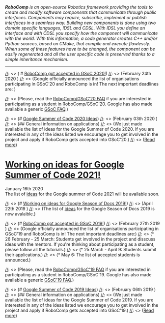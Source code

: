 _**RoboComp** is an open-source Robotics framework providing the tools to create and modify software components that communicate through public interfaces. Components may require, subscribe, implement or publish interfaces in a seamless way. Building new components is done using two domain specific languages, IDSL and CDSL. With IDSL you define an interface and with CDSL you specify how the component will communicate with the world. With this information, a code generator creates C++ and/or Python sources, based on CMake, that compile and execute flawlessly. When some of these features have to be changed, the component can be easily regenerated and all the user specific code is preserved thanks to a simple inheritance mechanism._

* * *
[//]: <> ( # [RoboComp got accepted in GSoC 2020!](/web/gsoc/2020/ideas/))
[//]: <> (<span class="post-date">February 24th 2020</span>  )
[//]: <> (Google officially announced the list of organisations participating in GSoC'20 and RoboComp is in! The next important deadlines are:  )

[//]: <> (* February 20 - March 16: Students get involved in the project and disscuss ideas with the mentors. If you're thinking about participating as a student, please follow all the tutorials.  )
[//]: <> (* March 16 - March 31: Students submit their applications.  )
[//]: <> (* March 31 - April 30: Applications are reviewed and selected.  [//]: <> )
[//]: <> (* May 4: The list of accepted students is announced.  )

[//]: <> (Please, read the [RoboComp/GSoC'20 FAQ](/web/gsoc/2020/faq2020) if you are interested in participating as a student in RoboComp/GSoC'20. Google has also made available a generic [GSoC FAQ](https://developers.google.com/open-source/gsoc/faq).)


[//]: <> (# [Google Summer of Code 2020 Ideas](/web/gsoc/2020/ideas/))
[//]: <> (<span class="post-date">February 03th 2020</span>  )
[//]: <> (## General information on applications)
[//]: <> (We just made available the list of ideas for the Google Summer of Code 2020. If you are interested in any of the ideas listed we encourage you to get involved in the project and apply if RoboComp gets accepted into GSoC'20.)
[//]: <> ([Read more](/web/gsoc/2020/ideas/))

# [Working on ideas for Google Summer of Code 2021!](/web/gsoc/2021/ideas)
<span class="post-date">January 16th 2020</span>  
The list of [ideas](/web/gsoc/2021/ideas/) for the Google summer of Code 2021 will be available soon.

[//]: <> (# [Working on ideas for Google Season of Docs 2019!](/web/gsod/2019/ideas))
[//]: <> (<span class="post-date">April 22th 2019</span>  )
[//]: <> (The list of [ideas](/web/gsod/2019/ideas/) for the Google Season of Docs 2019 is now avalaible.)

[//]: <> (# [RoboComp got accepted in GSoC 2019!](/web/blog/gsoc/faq2019))
[//]: <> (<span class="post-date">February 27th 2019</span>  )
[//]: <> (Google officially announced the list of organisations participating in GSoC'19 and RoboComp is in! The next important deadlines are:)
[//]: <> (* 26 February - 25 March: Students get involved in the project and disscuss ideas with the mentors. If you're thinking about participating as a student, please follow all the tutorials.)
[//]: <> (* 25 March - April 9: Students submit their applications.)
[//]: <> (* May 6: The list of accepted students is announced.)

[//]: <> (Please, read the [RoboComp/GSoC'19 FAQ](/web/blog/gsoc/faq2019) if you are interested in participating as a student in RoboComp/GSoC'19. Google has also made available a generic [GSoC'19 FAQ](https://developers.google.com/open-source/gsoc/faq).)



[//]: <> (# [Google Summer of Code 2019 Ideas](/web/blog/gsoc/ideas2019))
[//]: <> (<span class="post-date">February 06th 2019</span> )
[//]: <> (## General information on applications)
[//]: <> (We just made available the list of ideas for the Google Summer of Code 2019. If you are interested in any of the ideas listed we encourage you to get involved in the project and apply if RoboComp gets accepted into GSoC'19.)
[//]: <> ([Read more](/web/blog/gsoc/ideas2019))

